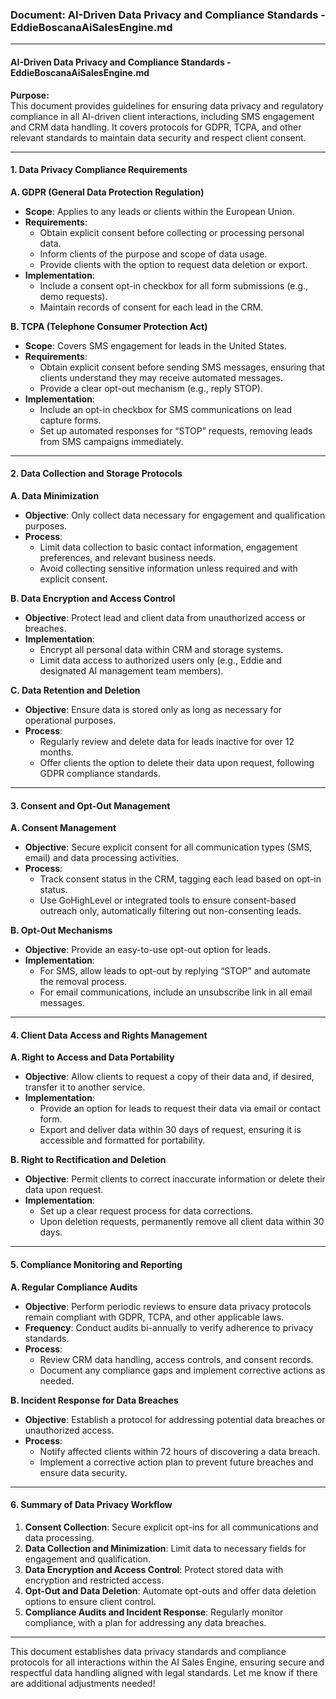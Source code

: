 ### Document: **AI-Driven Data Privacy and Compliance Standards - EddieBoscanaAiSalesEngine.md**

---

#### AI-Driven Data Privacy and Compliance Standards - EddieBoscanaAiSalesEngine.md

**Purpose:**  
This document provides guidelines for ensuring data privacy and regulatory compliance in all AI-driven client interactions, including SMS engagement and CRM data handling. It covers protocols for GDPR, TCPA, and other relevant standards to maintain data security and respect client consent.

---

#### 1. Data Privacy Compliance Requirements

**A. GDPR (General Data Protection Regulation)**  
   - **Scope**: Applies to any leads or clients within the European Union.
   - **Requirements**:
     - Obtain explicit consent before collecting or processing personal data.
     - Inform clients of the purpose and scope of data usage.
     - Provide clients with the option to request data deletion or export.
   - **Implementation**:
     - Include a consent opt-in checkbox for all form submissions (e.g., demo requests).
     - Maintain records of consent for each lead in the CRM.

**B. TCPA (Telephone Consumer Protection Act)**  
   - **Scope**: Covers SMS engagement for leads in the United States.
   - **Requirements**:
     - Obtain explicit consent before sending SMS messages, ensuring that clients understand they may receive automated messages.
     - Provide a clear opt-out mechanism (e.g., reply STOP).
   - **Implementation**:
     - Include an opt-in checkbox for SMS communications on lead capture forms.
     - Set up automated responses for “STOP” requests, removing leads from SMS campaigns immediately.

---

#### 2. Data Collection and Storage Protocols

**A. Data Minimization**  
   - **Objective**: Only collect data necessary for engagement and qualification purposes.
   - **Process**:
     - Limit data collection to basic contact information, engagement preferences, and relevant business needs.
     - Avoid collecting sensitive information unless required and with explicit consent.

**B. Data Encryption and Access Control**  
   - **Objective**: Protect lead and client data from unauthorized access or breaches.
   - **Implementation**:
     - Encrypt all personal data within CRM and storage systems.
     - Limit data access to authorized users only (e.g., Eddie and designated AI management team members).

**C. Data Retention and Deletion**  
   - **Objective**: Ensure data is stored only as long as necessary for operational purposes.
   - **Process**:
     - Regularly review and delete data for leads inactive for over 12 months.
     - Offer clients the option to delete their data upon request, following GDPR compliance standards.

---

#### 3. Consent and Opt-Out Management

**A. Consent Management**  
   - **Objective**: Secure explicit consent for all communication types (SMS, email) and data processing activities.
   - **Process**:
     - Track consent status in the CRM, tagging each lead based on opt-in status.
     - Use GoHighLevel or integrated tools to ensure consent-based outreach only, automatically filtering out non-consenting leads.

**B. Opt-Out Mechanisms**  
   - **Objective**: Provide an easy-to-use opt-out option for leads.
   - **Implementation**:
     - For SMS, allow leads to opt-out by replying “STOP” and automate the removal process.
     - For email communications, include an unsubscribe link in all email messages.

---

#### 4. Client Data Access and Rights Management

**A. Right to Access and Data Portability**  
   - **Objective**: Allow clients to request a copy of their data and, if desired, transfer it to another service.
   - **Implementation**:
     - Provide an option for leads to request their data via email or contact form.
     - Export and deliver data within 30 days of request, ensuring it is accessible and formatted for portability.

**B. Right to Rectification and Deletion**  
   - **Objective**: Permit clients to correct inaccurate information or delete their data upon request.
   - **Implementation**:
     - Set up a clear request process for data corrections.
     - Upon deletion requests, permanently remove all client data within 30 days.

---

#### 5. Compliance Monitoring and Reporting

**A. Regular Compliance Audits**  
   - **Objective**: Perform periodic reviews to ensure data privacy protocols remain compliant with GDPR, TCPA, and other applicable laws.
   - **Frequency**: Conduct audits bi-annually to verify adherence to privacy standards.
   - **Process**:
     - Review CRM data handling, access controls, and consent records.
     - Document any compliance gaps and implement corrective actions as needed.

**B. Incident Response for Data Breaches**  
   - **Objective**: Establish a protocol for addressing potential data breaches or unauthorized access.
   - **Process**:
     - Notify affected clients within 72 hours of discovering a data breach.
     - Implement a corrective action plan to prevent future breaches and ensure data security.

---

#### 6. Summary of Data Privacy Workflow

1. **Consent Collection**: Secure explicit opt-ins for all communications and data processing.
2. **Data Collection and Minimization**: Limit data to necessary fields for engagement and qualification.
3. **Data Encryption and Access Control**: Protect stored data with encryption and restricted access.
4. **Opt-Out and Data Deletion**: Automate opt-outs and offer data deletion options to ensure client control.
5. **Compliance Audits and Incident Response**: Regularly monitor compliance, with a plan for addressing any data breaches.

---

This document establishes data privacy standards and compliance protocols for all interactions within the AI Sales Engine, ensuring secure and respectful data handling aligned with legal standards. Let me know if there are additional adjustments needed!
